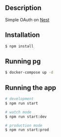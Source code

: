 ## Description

Simple OAuth on [Nest](https://github.com/nestjs/nest)

## Installation

```bash
$ npm install
```

## Running pg

```bash
$ docker-compose up -d
```

## Running the app

```bash
# development
$ npm run start

# watch mode
$ npm run start:dev

# production mode
$ npm run start:prod
```


